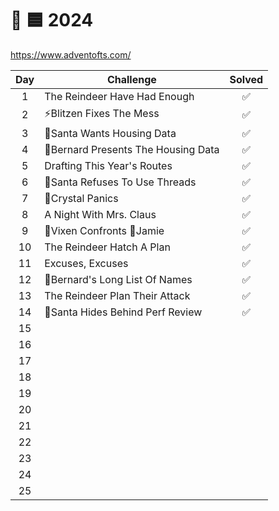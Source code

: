 # 🎄 🟦 2024

<https://www.adventofts.com/>

| Day | Challenge                           | Solved |
| :-: | ----------------------------------- | :----: |
|  1  | The Reindeer Have Had Enough        |   ✅   |
|  2  | ⚡Blitzen Fixes The Mess            |   ✅   |
|  3  | 🎅Santa Wants Housing Data          |   ✅   |
|  4  | 🎩Bernard Presents The Housing Data |   ✅   |
|  5  | Drafting This Year's Routes         |   ✅   |
|  6  | 🎅Santa Refuses To Use Threads      |   ✅   |
|  7  | 💋Crystal Panics                    |   ✅   |
|  8  | A Night With Mrs. Claus             |   ✅   |
|  9  | 🌟Vixen Confronts 🪩Jamie           |   ✅   |
| 10  | The Reindeer Hatch A Plan           |   ✅   |
| 11  | Excuses, Excuses                    |   ✅   |
| 12  | 🎩Bernard's Long List Of Names      |   ✅   |
| 13  | The Reindeer Plan Their Attack      |   ✅   |
| 14  | 🎅Santa Hides Behind Perf Review    |   ✅   |
| 15  |                                     |        |
| 16  |                                     |        |
| 17  |                                     |        |
| 18  |                                     |        |
| 19  |                                     |        |
| 20  |                                     |        |
| 21  |                                     |        |
| 22  |                                     |        |
| 23  |                                     |        |
| 24  |                                     |        |
| 25  |                                     |        |
